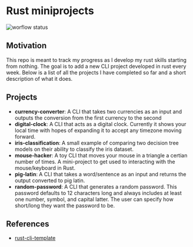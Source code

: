# Rust miniprojects

![worflow status](https://github.com/brycewhit13/rust-miniprojects/actions/workflows/rust.yml/badge.svg)

## Motivation

This repo is meant to track my progress as I develop my rust skills starting from nothing. The goal is to add a new CLI project developed in rust every week. Below is a list of all the projects I have completed so far and a short description of what it does.

## Projects

- **currency-converter**: A CLI that takes two currencies as an input and outputs the conversion from the first currency to the second
- **digital-clock**: A CLI that acts as a digital clock. Currently it shows your local time with hopes of expanding it to accept any timezone moving forward.
- **iris-classification**: A small example of comparing two decision tree models on their ability to classify the iris dataset.
- **mouse-hacker**: A toy CLI that moves your mouse in a triangle a certian number of times. A mini-project to get used to interacting with the mouse/keyboard in Rust.
- **pig-latin**: A CLI that takes a word/sentence as an input and returns the output converted to pig latin.
- **random-password**: A CLI that generates a random password. This password defaults to 12 characters long and always includes at least one number, symbol, and capital latter. The user can specify how short/long they want the password to be.

## References

- [rust-cli-template](https://github.com/kbknapp/rust-cli-template)
